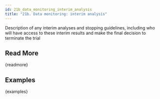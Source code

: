 ```yaml
---
id: 21b_data_monitoring_interim_analysis
title: "21b. Data monitoring: interim analysis"
---
```

Description of any interim analyses and stopping guidelines, including who will have access to these interim results and make the final decision to terminate the trial

## Read More

{readmore}

## Examples

{examples}